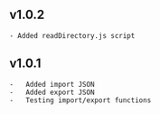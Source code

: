 ## v1.0.2
    - Added readDirectory.js script

## v1.0.1
    -   Added import JSON
    -   Added export JSON
    -   Testing import/export functions